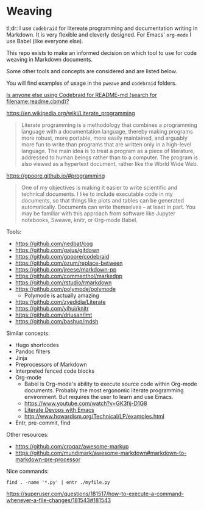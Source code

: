 # Weaving

tl;dr: I use `codebraid` for litereate programming and documentation
writing in Markdown. It is very flexible and cleverly designed. For
Emacs' `org-mode` I use Babel (like everyone else).

This repo exists to make an informed decision on which tool to use for
code weaving in Markdown documents.

Some other tools and concepts are considered and are listed below.

You will find examples of usage in the `pweave` and `codebraid` folders.

[Is anyone else using Codebraid for README-md (search for
filename:readme.cbmd)?](https://github.com/search?q=filename%3Areadme.cbmd&type=code)

https://en.wikipedia.org/wiki/Literate_programming

> Literate programming is a methodology that combines a programming language with a documentation language, thereby making programs more robust, more portable, more easily maintained, and arguably more fun to write than programs that are written only in a high-level language. The main idea is to treat a program as a piece of literature, addressed to human beings rather than to a computer. The program is also viewed as a hypertext document, rather like the World Wide Web.

https://gpoore.github.io/#programming

> One of my objectives is making it easier to write scientific and technical documents. I like to include executable code in my documents, so that things like plots and tables can be generated automatically. Documents can write themselves – at least in part. You may be familiar with this approach from software like Jupyter notebooks, Sweave, knitr, or Org-mode Babel.

Tools:

- https://github.com/nedbat/cog
- https://github.com/gajus/gitdown
- https://github.com/gpoore/codebraid
- https://github.com/ozum/replace-between
- https://github.com/jreese/markdown-pp
- https://github.com/commenthol/markedpp
- https://github.com/rstudio/rmarkdown
- https://github.com/polymode/polymode
  - Polymode is actually amazing
- https://github.com/zyedidia/Literate
- https://github.com/yihui/knitr
- https://github.com/driusan/lmt
- https://github.com/bashup/mdsh

Similar concepts:

- Hugo shortcodes
- Pandoc filters
- Jinja
- Preprocessors of Markdown
- Interpreted fenced code blocks
- Org-mode
  - Babel is Org-mode's ability to execute source code within Org-mode
    documents. Probably the most ergonomic literate programming
    environment. But requires the user to learn and use Emacs.
  - https://www.youtube.com/watch?v=GK3fij-D1G8
  - [Literate Devops with Emacs](https://www.youtube.com/watch?v=dljNabciEGg)
  - http://www.howardism.org/Technical/LP/examples.html
- Entr, pre-commit, find

Other resources:

- https://github.com/croqaz/awesome-markup
- https://github.com/mundimark/awesome-markdown#markdown-to-markdown-pre-processor

Nice commands:

    find . -name '*.py' | entr ./myfile.py

https://superuser.com/questions/181517/how-to-execute-a-command-whenever-a-file-changes/181543#181543
